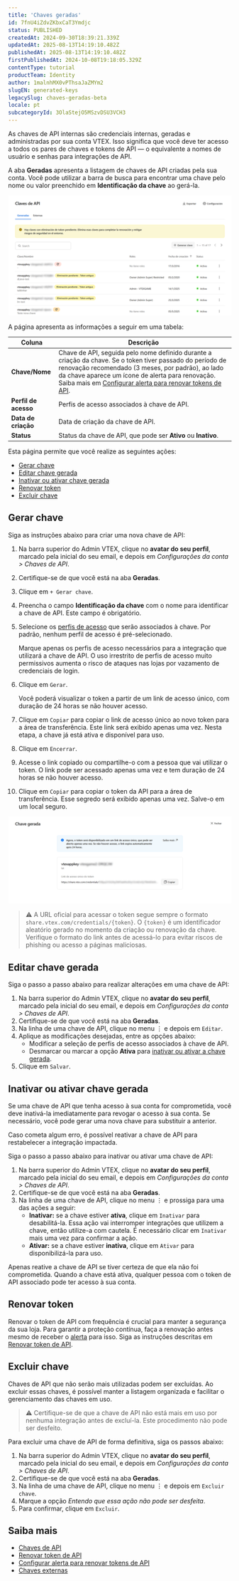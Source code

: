 ```yaml
---
title: 'Chaves geradas'
id: 7fnU4iZdvZKbxCaT3Ymdjc
status: PUBLISHED
createdAt: 2024-09-30T18:39:21.339Z
updatedAt: 2025-08-13T14:19:10.482Z
publishedAt: 2025-08-13T14:19:10.482Z
firstPublishedAt: 2024-10-08T19:18:05.329Z
contentType: tutorial
productTeam: Identity
author: 1malnhMX0vPThsaJaZMYm2
slugEN: generated-keys
legacySlug: chaves-geradas-beta
locale: pt
subcategoryId: 3OlaStejO5MSzvDSU3VCH3
---
```


As chaves de API internas são credenciais internas, geradas e administradas por sua conta VTEX. Isso significa que você deve ter acesso a todos os pares de chaves e tokens de API — o equivalente a nomes de usuário e senhas para integrações de API.

A aba **Geradas** apresenta a listagem de chaves de API criadas pela sua conta. Você pode utilizar a barra de busca para encontrar uma chave pelo nome ou valor preenchido em **Identificação da chave** ao gerá-la.

![generated-keys-pt](https://raw.githubusercontent.com/vtexdocs/help-center-content/refs/heads/main/docs/pt/tutorials/gerenciamento-da-conta/chaves-de-api/chaves-geradas_1.png)

A página apresenta as informações a seguir em uma tabela: 

| Coluna | Descrição |
| ---- | ---- |
| **Chave/Nome** | Chave de API, seguida pelo nome definido durante a criação da chave. Se o token tiver passado do período de renovação recomendado (3 meses, por padrão), ao lado da chave aparece um ícone de alerta para renovação. Saiba mais em [Configurar alerta para renovar tokens de API](https://help.vtex.com/en/tutorial/configurar-a-duracao-de-chaves-de-api--kcGIFysFt02FDuhsfjQwZ). |
| **Perfil de acesso** | Perfis de acesso associados à chave de API. |
| **Data de criação** | Data de criação da chave de API. |
| **Status** | Status da chave de API, que pode ser **Ativo** ou **Inativo**. |

Esta página permite que você realize as seguintes ações:

* [Gerar chave](#gerar-chave)  
* [Editar chave gerada](#editar-chave-gerada)  
* [Inativar ou ativar chave gerada](#inativar-ou-ativar-chave-gerada)  
* [Renovar token](#renovar-token)  
* [Excluir chave](#excluir-chave)

## Gerar chave

Siga as instruções abaixo para criar uma nova chave de API:

1. Na barra superior do Admin VTEX, clique no **avatar do seu perfil**, marcado pela inicial do seu email, e depois em *Configurações da conta \> Chaves de API*.  
2. Certifique-se de que você está na aba **Geradas**.  
3. Clique em `+ Gerar chave`.  
4. Preencha o campo **Identificação da chave** com o nome para identificar a chave de API. Este campo é obrigatório.  
5. Selecione os [perfis de acesso](https://help.vtex.com/pt/tutorial/perfis-de-acesso--7HKK5Uau2H6wxE1rH5oRbc) que serão associados à chave. Por padrão, nenhum perfil de acesso é pré-selecionado.

   <div class="alert alert-error">
     Marque apenas os perfis de acesso necessários para a integração que utilizará a chave de API. O uso irrestrito de perfis de acesso muito permissivos aumenta o risco de ataques nas lojas por vazamento de credenciais de login.
   </div>

6. Clique em `Gerar`.

   Você poderá visualizar o token a partir de um link de acesso único, com duração de 24 horas se não houver acesso.

7. Clique em <i class="far fa-clone"></i> `Copiar` para copiar o link de acesso único ao novo token para a área de transferência. Este link será exibido apenas uma vez. Nesta etapa, a chave já está ativa e disponível para uso.  
8. Clique em <i class="fas fa-times"></i> `Encerrar`.
9. Acesse o link copiado ou compartilhe-o com a pessoa que vai utilizar o token. O link pode ser acessado apenas uma vez e tem duração de 24 horas se não houver acesso.
10. Clique em `Copiar` para copiar o token da API para a área de transferência. Esse segredo será exibido apenas uma vez. Salve-o em um local seguro.

![one-time-link-pt](https://raw.githubusercontent.com/vtexdocs/help-center-content/refs/heads/main/docs/pt/tutorials/gerenciamento-da-conta/chaves-de-api/chaves-geradas_2.png)

> ⚠️ A URL oficial para acessar o token segue sempre o formato `share.vtex.com/credentials/{token}`. O `{token}` é um identificador aleatório gerado no momento da criação ou renovação da chave. Verifique o formato do link antes de acessá-lo para evitar riscos de phishing ou acesso a páginas maliciosas.

## Editar chave gerada

Siga o passo a passo abaixo para realizar alterações em uma chave de API:

1. Na barra superior do Admin VTEX, clique no **avatar do seu perfil**, marcado pela inicial do seu email, e depois em *Configurações da conta > Chaves de API*.  
2. Certifique-se de que você está na aba **Geradas**.  
3. Na linha de uma chave de API, clique no menu ⋮ e depois em <i class="fas fa-pencil-alt"></i> `Editar`.  
4. Aplique as modificações desejadas, entre as opções abaixo:  
   * Modificar a seleção de perfis de acesso associados à chave de API.  
   * Desmarcar ou marcar a opção **Ativa** para [inativar ou ativar a chave gerada](#inativar-ou-ativar-chave-gerada).  
5. Clique em `Salvar`.

## Inativar ou ativar chave gerada

Se uma chave de API que tenha acesso à sua conta for comprometida, você deve inativá-la imediatamente para revogar o acesso à sua conta. Se necessário, você pode gerar uma nova chave para substituir a anterior.

Caso cometa algum erro, é possível reativar a chave de API para restabelecer a integração impactada.

Siga o passo a passo abaixo para inativar ou ativar uma chave de API:

1. Na barra superior do Admin VTEX, clique no **avatar do seu perfil**, marcado pela inicial do seu email, e depois em *Configurações da conta > Chaves de API*.  
2. Certifique-se de que você está na aba **Geradas**.  
3. Na linha de uma chave de API, clique no menu ⋮ e prossiga para uma das ações a seguir:  
   * **Inativar:** se a chave estiver **ativa**, clique em <i class="far fa-pause-circle"></i> `Inativar` para desabilitá-la. Essa ação vai interromper integrações que utilizem a chave, então utilize-a com cautela. É necessário clicar em `Inativar` mais uma vez para confirmar a ação.  
   * **Ativar:** se a chave estiver **inativa**, clique em <i class="far fa-play-circle"></i> `Ativar` para disponibilizá-la para uso.

<div class="alert alert-error">
  Apenas reative a chave de API se tiver certeza de que ela não foi comprometida. Quando a chave está ativa, qualquer pessoa com o token de API associado pode ter acesso à sua conta.
</div>

## Renovar token

Renovar o token de API com frequência é crucial para manter a segurança da sua loja. Para garantir a proteção contínua, faça a renovação antes mesmo de receber o [alerta](https://help.vtex.com/pt/tutorial/configurar-a-duracao-de-chaves-de-api--kcGIFysFt02FDuhsfjQwZ) para isso. Siga as instruções descritas em [Renovar token de API](https://help.vtex.com/pt/tutorial/renovar-token-de-api--7r4AzptYjXErGHadg9LnJ3).

## Excluir chave

Chaves de API que não serão mais utilizadas podem ser excluídas. Ao excluir essas chaves, é possível manter a listagem organizada e facilitar o gerenciamento das chaves em uso.  

> ⚠️ Certifique-se de que a chave de API não está mais em uso por nenhuma integração antes de excluí-la. Este procedimento não pode ser desfeito.

Para excluir uma chave de API de forma definitiva, siga os passos abaixo:

1. Na barra superior do Admin VTEX, clique no **avatar do seu perfil**, marcado pela inicial do seu email, e depois em *Configurações da conta > Chaves de API*.  
2. Certifique-se de que você está na aba **Geradas**.  
3. Na linha de uma chave de API, clique no menu ⋮ e depois em <i class="far fa-trash-alt"></i> `Excluir chave`.  
4. Marque a opção *Entendo que essa ação não pode ser desfeita*.  
5. Para confirmar, clique em `Excluir`.

## Saiba mais

* [Chaves de API](https://help.vtex.com/pt/tutorial/chaves-de-api--4bFEmcHXgpNksoePchZyy6)  
* [Renovar token de API](https://help.vtex.com/pt/tutorial/renovar-token-de-api--7r4AzptYjXErGHadg9LnJ3)
* [Configurar alerta para renovar tokens de API](https://help.vtex.com/pt/tutorial/configurar-a-duracao-de-chaves-de-api--kcGIFysFt02FDuhsfjQwZ)  
* [Chaves externas](https://help.vtex.com/pt/tutorial/chaves-externas--1isU0HfKkeg0atlxRha14Q)
